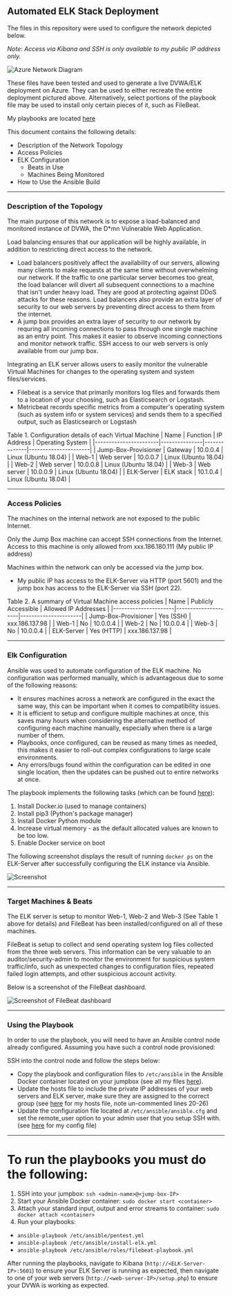 ## Automated ELK Stack Deployment

The files in this repository were used to configure the network depicted below.

_Note: Access via Kibana and SSH is only available to my public IP address only._

![Azure Network Diagram](Diagram/Azure%20Network%20Diagram.png)

These files have been tested and used to generate a live DVWA/ELK deployment on Azure. They can be used to either recreate the entire deployment pictured above. Alternatively, select portions of the playbook file may be used to install only certain pieces of it, such as FileBeat.

My playbooks are located [here](Ansible)

This document contains the following details:
- Description of the Network Topology
- Access Policies
- ELK Configuration
  - Beats in Use
  - Machines Being Monitored
- How to Use the Ansible Build

---

### Description of the Topology

The main purpose of this network is to expose a load-balanced and monitored instance of DVWA, the D*mn Vulnerable Web Application.

Load balancing ensures that our application will be highly available, in addition to restricting direct access to the network.

* Load balancers positively affect the availability of our servers, allowing many clients to make requests at the same time without overwhelming our network. If the traffic to one particular server becomes too great, the load balancer will divert all subsequent connections to a machine that isn't under heavy load. They are good at protecting against DDoS attacks for these reasons. Load balancers also provide an extra layer of security to our web servers by preventing direct access to them from the internet.
* A jump box provides an extra layer of security to our network by requring all incoming connections to pass through one single machine as an entry point. This makes it easier to observe incoming connections and monitor network traffic. SSH access to our web servers is only available from our jump box.

Integrating an ELK server allows users to easily monitor the vulnerable Virtual Machines for changes to the operating system and system files/services.
* Filebeat is a service that primarily monitors log files and forwards them to a location of your choosing, such as Elasticsearch or Logstash.
* Metricbeat records specific metrics from a computer's operating system (such as system info or system services) and sends them to a specified output, such as Elasticsearch or Logstash

Table 1. Configuration details of each Virtual Machine
| Name                  | Function      | IP Address   | Operating System     |
|-----------------------|---------------|--------------|----------------------|
| Jump-Box-Provisioner  | Gateway       | 10.0.0.4     | Linux (Ubuntu 18.04) |
| Web-1                 | Web server    | 10.0.0.7     | Linux (Ubuntu 18.04) |
| Web-2                 | Web server    | 10.0.0.8     | Linux (Ubuntu 18.04) |
| Web-3                 | Web server    | 10.0.0.9     | Linux (Ubuntu 18.04) |
| ELK-Server            | ELK stack     | 10.1.0.4     | Linux (Ubuntu 18.04) |

---

### Access Policies

The machines on the internal network are not exposed to the public Internet. 

Only the Jump Box machine can accept SSH connections from the Internet. Access to this machine is only allowed from xxx.186.180.111 (My public IP address)

Machines within the network can only be accessed via the jump box.
* My public IP has access to the ELK-Server via HTTP (port 5601) and the jump box has access to the ELK-Server via SSH (port 22).

Table 2. A summary of Virtual Machine access policies 
| Name                 | Publicly Accessible | Allowed IP Addresses |
|----------------------|---------------------|----------------------|
| Jump-Box-Provisioner | Yes (SSH)           | xxx.186.137.98       |
| Web-1                | No                  | 10.0.0.4             |
| Web-2                | No                  | 10.0.0.4             |
| Web-3                | No                  | 10.0.0.4             |
| ELK-Server           | Yes (HTTP)          | xxx.186.137.98       |

---

### Elk Configuration

Ansible was used to automate configuration of the ELK machine. No configuration was performed manually, which is advantageous due to some of the following reasons:
* It ensures machines across a network are configured in the exact the same way, this can be important when it comes to compatibility issues.
* It is efficient to setup and configure multiple machines at once, this saves many hours when considering the alternative method of configuring each machine manually, especially when there is a large number of them.
* Playbooks, once configured, can be reused as many times as needed, this makes it easier to roll-out complex configurations to large scale environments.
* Any errors/bugs found within the configuration can be edited in one single location, then the updates can be pushed out to entire networks at once.

The playbook implements the following tasks (which can be found [here](Ansible/install-elk.yml)):
1. Install Docker.io (used to manage containers)
2. Install pip3 (Python's package manager)
3. Install Docker Python module
4. Increase virtual memory - as the default allocated values are known to be too low.
5. Enable Docker service on boot

The following screenshot displays the result of running `docker ps` on the ELK-Server after successfully configuring the ELK instance via Ansible.

![Screenshot](Images/ELK-container.png)

---

### Target Machines & Beats
The ELK server is setup to monitor Web-1, Web-2 and Web-3 (See Table 1 above for details) and FileBeat has been installed/configured on all of these machines.

FileBeat is setup to collect and send operating system log files collected from the three web servers. This information can be very valuable to an auditor/security-admin to monitor the environment for suspicious system traffic/info, such as unexpected changes to configuration files, repeated failed login attempts, and other suspicious account activity.

Below is a screenshot of the FileBeat dashboard.

![Screenshot of FileBeat dashboard](Images/FileBeat-Dashboard.png)

---

### Using the Playbook
In order to use the playbook, you will need to have an Ansible control node already configured. Assuming you have such a control node provisioned: 

SSH into the control node and follow the steps below:
- Copy the playbook and configuration files to `/etc/ansible` in the Ansible Docker container located on your jumpbox (see all my files [here](Ansible)).
- Update the hosts file to include the private IP addresses of your web servers and ELK server, make sure they are assigned to the correct group (see [here](Ansible/hosts) for my hosts file, note un-commented lines 20-26)
- Update the configuration file located at `/etc/ansible/ansible.cfg` and set the remote_user option to your admin user that you setup SSH with. (see [here](Ansible/ansible.cfg) for my config file)

---

# To run the playbooks you must do the following:
1. SSH into your jumpbox: `ssh <admin-name>@<jump-box-IP>`
2. Start your Ansible Docker container: `sudo docker start <container>`
3. Attach your standard input, output and error streams to container: `sudo docker attach <container>`
4. Run your playbooks:
* `ansible-playbook /etc/ansible/pentest.yml`
* `ansible-playbook /etc/ansible/install-elk.yml`
* `ansible-playbook /etc/ansible/roles/filebeat-playbook.yml`

After running the playbooks, navigate to Kibana (`http://<ELK-Server-IP>:5601`) to ensure your ELK Server is running as expected, then navigate to one of your web servers (`http://<web-server-IP>/setup.php`) to ensure your DVWA is working as expected.
